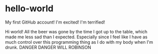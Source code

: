 # hello-world
My first GitHub account! I'm excited! I'm terrified!

Hi world! All the beer was gone by the time I got up to the table, which made me less sad than I expected. Especially since I feel like I have as much control over this programming thing as I do with my body when I'm drunk. DANGER DANGER WILL ROBINSON
